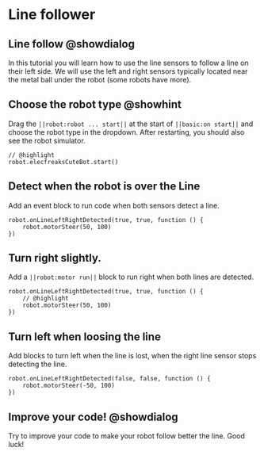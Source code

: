 # Line follower

## Line follow @showdialog

In this tutorial you will learn how to use the line sensors to follow a line
on their left side. We will use the left and right sensors typically located near the metal ball under the robot
(some robots have more).

## Choose the robot type @showhint

Drag the `||robot:robot ... start||` at the start of `||basic:on start||` and choose the robot type
in the dropdown. After restarting, you should also see the robot simulator.

```blocks
// @highlight
robot.elecfreaksCuteBot.start()
```

## Detect when the robot is over the Line

Add an event block to run code when both sensors detect a line.

```blocks
robot.onLineLeftRightDetected(true, true, function () {
    robot.motorSteer(50, 100)
})
```

## Turn right slightly.

Add a `||robot:motor run||` block to run right when both lines are detected.

```blocks
robot.onLineLeftRightDetected(true, true, function () {
    // @highlight
    robot.motorSteer(50, 100)
})
```

## Turn left when loosing the line

Add blocks to turn left when the line is lost, when the right line sensor stops detecting the line.

```blocks
robot.onLineLeftRightDetected(false, false, function () {
    robot.motorSteer(-50, 100)
})
```

## Improve your code! @showdialog

Try to improve your code to make your robot follow better the line. Good luck!
